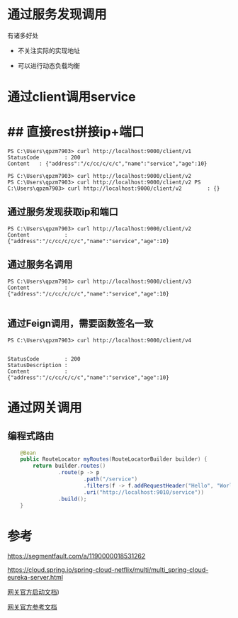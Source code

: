 



# 通过服务发现调用

有诸多好处

- 不关注实际的实现地址

- 可以进行动态负载均衡







# 通过client调用service



# ## 直接rest拼接ip+端口



```shell
PS C:\Users\qpzm7903> curl http://localhost:9000/client/v1                                                                                                                                                                                                                                                                                                              StatusCode        : 200
Content   : {"address":"/c/cc/c/c/c","name":"service","age":10}
                                                                                                                                                                                                                                                                                                                                                                        PS C:\Users\qpzm7903> curl http://localhost:9000/client/v2                                             PS C:\Users\qpzm7903> curl http://localhost:9000/client/v2 PS C:\Users\qpzm7903> curl http://localhost:9000/client/v2        : {}
```



## 通过服务发现获取ip和端口

```shell
PS C:\Users\qpzm7903> curl http://localhost:9000/client/v2                                                              
Content           : {"address":"/c/cc/c/c/c","name":"service","age":10}
```





## 通过服务名调用

```shell
PS C:\Users\qpzm7903> curl http://localhost:9000/client/v3
Content           : {"address":"/c/cc/c/c/c","name":"service","age":10}


```



## 通过Feign调用，需要函数签名一致

```shell
PS C:\Users\qpzm7903> curl http://localhost:9000/client/v4


StatusCode        : 200
StatusDescription :
Content           : {"address":"/c/cc/c/c/c","name":"service","age":10}
```





# 通过网关调用





## 编程式路由



```java
    @Bean
    public RouteLocator myRoutes(RouteLocatorBuilder builder) {
        return builder.routes()
                .route(p -> p
                        .path("/service")
                        .filters(f -> f.addRequestHeader("Hello", "World"))
                        .uri("http://localhost:9010/service"))
                .build();
    }
```



# 参考



https://segmentfault.com/a/1190000018531262

https://cloud.spring.io/spring-cloud-netflix/multi/multi_spring-cloud-eureka-server.html





[网关官方启动文档](https://spring.io/guides/gs/gateway/))



[网关官方参考文档](https://cloud.spring.io/spring-cloud-gateway/reference/html/)




